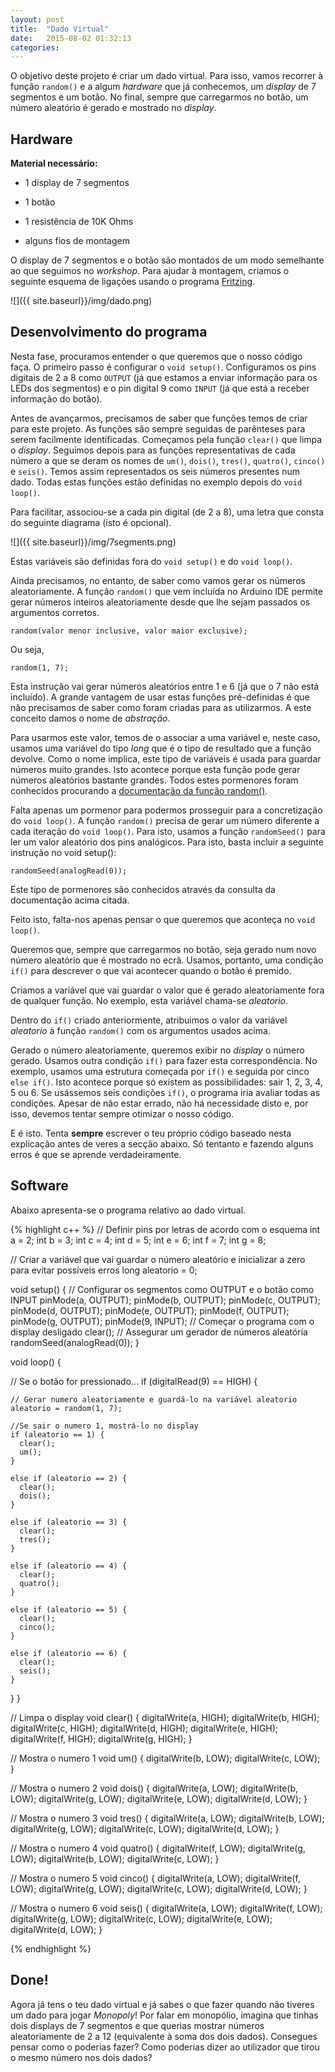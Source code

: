 ```yaml
---
layout: post
title:  "Dado Virtual"
date:   2015-08-02 01:32:13
categories:
---
```


O objetivo deste projeto é criar um dado virtual. Para isso, vamos recorrer à função `random()` e a algum *hardware* que já conhecemos, um *display* de 7 segmentos e um botão. No final, sempre que carregarmos no botão, um número aleatório é gerado e mostrado no *display*.

## Hardware

**Material necessário:**

* 1 display de 7 segmentos

* 1 botão

* 1 resistência de 10K Ohms

* alguns fios de montagem

O display de 7 segmentos e o botão são montados de um modo semelhante ao que seguimos no _workshop_. Para ajudar à montagem, criamos o seguinte esquema de ligações usando o programa [Fritzing](http://fritzing.org/).

![]({{ site.baseurl}}/img/dado.png)

## Desenvolvimento do programa

Nesta fase, procuramos entender o que queremos que o nosso código faça. O primeiro passo é configurar o `void setup()`. Configuramos os pins digitais de 2 a 8 como `OUTPUT` (já que estamos a enviar informação para os LEDs dos segmentos) e o pin digital 9 como `INPUT` (já que está a receber informação do botão).

Antes de avançarmos, precisamos de saber que funções temos de criar para este projeto. As funções são sempre seguidas de parênteses para serem facilmente identificadas. Começamos pela função `clear()` que limpa o *display*. Seguimos depois para as funções representativas de cada número a que se deram os nomes de `um()`, `dois()`, `tres()`, `quatro()`, `cinco()` e `seis()`. Temos assim representados os seis números presentes num dado. Todas estas funções estão definidas no exemplo depois do `void loop()`.

Para facilitar, associou-se a cada pin digital (de 2 a 8), uma letra que consta do seguinte diagrama (isto é opcional).

![]({{ site.baseurl}}/img/7segments.png)

Estas variáveis são definidas fora do `void setup()` e do `void loop()`.

Ainda precisamos, no entanto, de saber como vamos gerar os números aleatoriamente. A função `random()` que vem incluída no Arduino IDE permite gerar números inteiros aleatoriamente desde que lhe sejam passados os argumentos corretos.

```
random(valor menor inclusive, valor maior exclusive);
```

Ou seja,

```
random(1, 7);
```

Esta instrução vai gerar números aleatórios entre 1 e 6 (já que o 7 não está incluído). A grande vantagem de usar estas funções pré-definidas é que não precisamos de saber como foram criadas para as utilizarmos. A este conceito damos o nome de *abstração*.

Para usarmos este valor, temos de o associar a uma variável e, neste caso, usamos uma variável do tipo *long* que é o tipo de resultado que a função devolve. Como o nome implica, este tipo de variáveis é usada para guardar números muito grandes. Isto acontece porque esta função pode gerar números aleatórios bastante grandes. Todos estes pormenores foram conhecidos procurando a [documentação da função random()](https://www.arduino.cc/en/reference/random).

Falta apenas um pormenor para podermos prosseguir para a concretização do `void loop()`. A função `random()` precisa de gerar um número diferente a cada iteração do `void loop()`. Para isto, usamos a função `randomSeed()` para ler um valor aleatório dos pins analógicos. Para isto, basta incluir a seguinte instrução no void setup():

```
randomSeed(analogRead(0));
```

Este tipo de pormenores são conhecidos através da consulta da documentação acima citada.

Feito isto, falta-nos apenas pensar o que queremos que aconteça no `void loop()`.

Queremos que, sempre que carregarmos no botão, seja gerado num novo número aleatório que é mostrado no ecrã. Usamos, portanto, uma condição `if()` para descrever o que vai acontecer quando o botão é premido.

Criamos a variável que vai guardar o valor que é gerado aleatoriamente fora de qualquer função. No exemplo, esta variável chama-se *aleatorio*.

Dentro do `if()` criado anteriormente, atribuimos o valor da variável *aleatorio* à função `random()` com os argumentos usados acima.

Gerado o número aleatoriamente, queremos exibir no *display* o número gerado. Usamos outra condição `if()` para fazer esta correspondência. No exemplo, usamos uma estrutura começada por `if()` e seguida por cinco `else if()`. Isto acontece porque só existem as possibilidades: sair 1, 2, 3, 4, 5 ou 6. Se usássemos seis condições `if()`, o programa iria avaliar todas as condições. Apesar de não estar errado, não há necessidade disto e, por isso, devemos tentar sempre otimizar o nosso código.

E é isto. Tenta **sempre** escrever o teu próprio código baseado nesta explicação antes de veres a secção abaixo. Só tentanto e fazendo alguns erros é que se aprende verdadeiramente.

## Software

Abaixo apresenta-se o programa relativo ao dado virtual.

{% highlight c++ %}
// Definir pins por letras de acordo com o esquema
int a = 2;
int b = 3;
int c = 4;
int d = 5;
int e = 6;
int f = 7;
int g = 8;

// Criar a variável que vai guardar o número aleatório e inicializar a zero para evitar possíveis erros
long aleatorio = 0;

void setup() {
  // Configurar os segmentos como OUTPUT e o botão como INPUT
  pinMode(a, OUTPUT);
  pinMode(b, OUTPUT);
  pinMode(c, OUTPUT);
  pinMode(d, OUTPUT);
  pinMode(e, OUTPUT);
  pinMode(f, OUTPUT);
  pinMode(g, OUTPUT);
  pinMode(9, INPUT);
  // Começar o programa com o display desligado
  clear();
  // Assegurar um gerador de números aleatória
  randomSeed(analogRead(0));
}

void loop() {

  // Se o botão for pressionado...
  if (digitalRead(9) == HIGH) {

  	// Gerar numero aleatoriamente e guardá-lo na variável aleatorio
    aleatorio = random(1, 7);

    //Se sair o numero 1, mostrá-lo no display
    if (aleatorio == 1) {
      clear();
      um();
    }

    else if (aleatorio == 2) {
      clear();
      dois();
    }

    else if (aleatorio == 3) {
      clear();
      tres();
    }

    else if (aleatorio == 4) {
      clear();
      quatro();
    }

    else if (aleatorio == 5) {
      clear();
      cinco();
    }

    else if (aleatorio == 6) {
      clear();
      seis();
    }
  }
}

// Limpa o display
void clear() {
  digitalWrite(a, HIGH);
  digitalWrite(b, HIGH);
  digitalWrite(c, HIGH);
  digitalWrite(d, HIGH);
  digitalWrite(e, HIGH);
  digitalWrite(f, HIGH);
  digitalWrite(g, HIGH);
}

// Mostra o numero 1
void um() {
  digitalWrite(b, LOW);
  digitalWrite(c, LOW);
}

// Mostra o numero 2
void dois() {
  digitalWrite(a, LOW);
  digitalWrite(b, LOW);
  digitalWrite(g, LOW);
  digitalWrite(e, LOW);
  digitalWrite(d, LOW);
}

// Mostra o numero 3
void tres() {
  digitalWrite(a, LOW);
  digitalWrite(b, LOW);
  digitalWrite(g, LOW);
  digitalWrite(c, LOW);
  digitalWrite(d, LOW);
}

// Mostra o numero 4
void quatro() {
  digitalWrite(f, LOW);
  digitalWrite(g, LOW);
  digitalWrite(b, LOW);
  digitalWrite(c, LOW);
}

// Mostra o numero 5
void cinco() {
  digitalWrite(a, LOW);
  digitalWrite(f, LOW);
  digitalWrite(g, LOW);
  digitalWrite(c, LOW);
  digitalWrite(d, LOW);
}

// Mostra o numero 6
void seis() {
  digitalWrite(a, LOW);
  digitalWrite(f, LOW);
  digitalWrite(g, LOW);
  digitalWrite(c, LOW);
  digitalWrite(e, LOW);
  digitalWrite(d, LOW);
}

{% endhighlight %}


## Done!

Agora já tens o teu dado virtual e já sabes o que fazer quando não tiveres um dado para jogar *Monopoly*! Por falar em monopólio, imagina que tinhas dois displays de 7 segmentos e que querias mostrar números aleatoriamente de 2 a 12 (equivalente à soma dos dois dados). Consegues pensar como o poderias fazer? Como poderias dizer ao utilizador que tirou o mesmo número nos dois dados?

